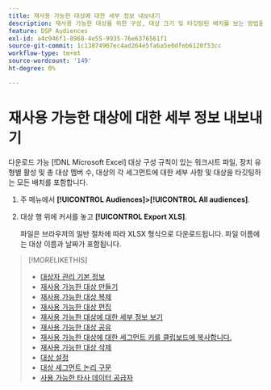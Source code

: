 ```yaml
---
title: 재사용 가능한 대상에 대한 세부 정보 내보내기
description: 재사용 가능한 대상을 위한 구성, 대상 크기 및 타깃팅된 배치를 보는 방법을 알아봅니다.
feature: DSP Audiences
exl-id: a4c946f1-8968-4e55-9935-76e6376561f1
source-git-commit: 1c13874967ec4ad264e5fa6a5e0dfeb6120f53cc
workflow-type: tm+mt
source-wordcount: '149'
ht-degree: 0%

---
```


# 재사용 가능한 대상에 대한 세부 정보 내보내기

다운로드 가능 [!DNL Microsoft Excel] 대상 구성 규칙이 있는 워크시트 파일, 장치 유형별 활성 및 총 대상 멤버 수, 대상의 각 세그먼트에 대한 세부 사항 및 대상을 타깃팅하는 모든 배치를 포함합니다.

1. 주 메뉴에서 **[!UICONTROL Audiences]>[!UICONTROL All audiences]**.

1. 대상 행 위에 커서를 놓고 **[!UICONTROL Export XLS]**.

   파일은 브라우저의 일반 절차에 따라 XLSX 형식으로 다운로드됩니다. 파일 이름에는 대상 이름과 날짜가 포함됩니다.

>[!MORELIKETHIS]
>
>* [대상자 관리 기본 정보](audience-about.md)
>* [재사용 가능한 대상 만들기](reusable-audience-create.md)
>* [재사용 가능한 대상 복제](reusable-audience-duplicate.md)
>* [재사용 가능한 대상 편집](reusable-audience-edit.md)
>* [재사용 가능한 대상에 대한 세부 정보 보기](reusable-audience-view-details.md)
>* [재사용 가능한 대상 공유](reusable-audience-share.md)
>* [재사용 가능한 대상에 대한 세그먼트 키를 클립보드에 복사합니다.](reusable-audience-clipboard.md)
>* [재사용 가능한 대상 삭제](reusable-audience-delete.md)
>* [대상 설정](audience-settings.md)
>* [대상 세그먼트 논리 구문](audience-segment-logic-syntax.md)
>* [사용 가능한 타사 데이터 공급자](third-party-data-providers.md)

